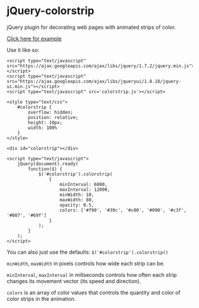 jQuery-colorstrip
=================

jQuery plugin for decorating web pages with animated strips of color.

[Click here for example](http://jotson.github.com/jquery-colorstrip/)

Use it like so:

    <script type="text/javascript" src="https://ajax.googleapis.com/ajax/libs/jquery/1.7.2/jquery.min.js"></script>
    <script type="text/javascript" src="https://ajax.googleapis.com/ajax/libs/jqueryui/1.8.18/jquery-ui.min.js"></script>
    <script type="text/javascript" src='colorstrip.js'></script>

    <style type="text/css">
        #colorstrip {
            overflow: hidden;
            position: relative;
            height: 10px;
            width: 100%
        }
    </style>

    <div id="colorstrip"></div>

    <script type="text/javascript">
        jQuery(document).ready(
            function($) {
                $('#colorstrip').colorstrip(
                    {
                        minInterval: 6000,
                        maxInterval: 12000,
                        minWidth: 10,
                        maxWidth: 80,
                        opacity: 0.5,
                        colors: ['#f90', '#39c', '#c00', '#090', '#c3f', '#007', '#69f']
                    }
                );
            }
        );      
    </script>

You can also just use the defaults: `$('#colorstrip').colorstrip()`

`minWidth`, `maxWidth` in pixels controls how wide each strip can be.

`minInterval`, `maxInterval` in millseconds controls how often each strip changes its movement vector (its speed and direction).

`colors` is an array of color values that controls the quantity and color of color strips in the animation.